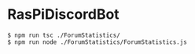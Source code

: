# RasPiDiscordBot

```
$ npm run tsc ./ForumStatistics/
$ npm run node ./ForumStatistics/ForumStatistics.js
```
